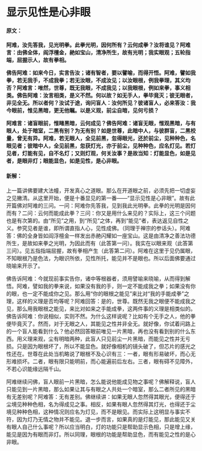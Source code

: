 # 显示见性是心非眼

#### 原文：

**阿难，汝先答我，见光明拳。此拳光明，因何所有？云何成拳？汝将谁见？阿难言：由佛全体，阎浮檀金，赩如宝山，清净所生，故有光明；我实眼观；五轮指端，屈握示人，故有拳相。**

**佛告阿难：如来今日，实言告汝；诸有智者，要以譬喻，而得开悟。阿难，譬如我拳，若无我手，不成我拳；若无汝眼，不成汝见；以汝眼根，例我拳理，其义均否？阿难言：唯然，世尊，既无我眼，不成我见；以我眼根，例如来拳，事义相类。佛告阿难：汝言相类，是义不然。何以故？如无手人，拳毕竟灭；彼无眼者，非见全无。所以者何？汝试于途，询问盲人：汝何所见？彼诸盲人，必来答汝：我今眼前，惟见黑暗，更无他瞩。以是义观，前尘自暗，见何亏损？**

**阿难言：诸盲眼前，惟睹黑暗，云何成见？佛告阿难：诸盲无眼，惟观黑暗，与有眼人，处于暗室，二黑有别？为无有别？如是世尊，此暗中人，与彼群盲，二黑校量，曾无有异。阿难，若无眼人，全见前黑，忽得眼光，还於前尘，见种种色，名眼见者；彼暗中人，全见前黑，忽获灯光，亦于前尘，见种种色，应名灯见。若灯见者，灯能有见，自不名灯；又则灯观，何关汝事？是故当知：灯能显色，如是见者，是眼非灯；眼能显色，如是见性，是心非眼。**

#### 新解：

上一篇讲佛要建大法幢，开发真心之道眼。那么在开道眼之前，必须先把一切虚妄之见撇清。从这里开始，便是十番显见的第一番——“显示见性是心非眼”。故有此开篇佛对阿难的三问。一问：阿难你先答我，见到我此光明拳。此拳的光明是因何而有？二问：云何而能成此拳？三问：你又是用什么来见的？实际上，这三个问题也是有次第的。由“所见”之用，到“所见”之体，再到“能见”者，表达返见自性之义。参究见者是谁，即所谓直指人心，见性成佛。（同理于禅宗的参话头）。阿难答：佛的全身皆如阎浮檀金一样发出赤赩闪耀如一座宝山。这是由清净之善法功德所生，是故如来拳之光明，为因此而有（此答第一问）。我实在以眼来观（此答第三问）。见五指指端屈握，故有拳相产生（此答第二问）。阿难在这里于见仍属眼，不知眼根乃是色法，为眼识所依，见性所托，能见并不是眼也。所以后面佛要通过晓喻来开示了。

佛告诉阿难：今就现前事实告你，诸中等根器者，须用譬喻来晓喻，从而得到解悟。阿难，譬如我的拳来说，如果没有我的手，则一定不能成我之拳；如果没有你的眼，也一定不能成你之见。那么用“你的眼根之能见”来比对“我的手能成拳”之理，这样的义理是否均等呢？阿难回答：是的，世尊。既然无我之眼便不能成我之见，那么用我眼根之能见，来比对如来之手能成拳，这两件事的义理是相类似的。佛告诉阿难：你说相似，实则不然。为什么这样说呢？比如有个无手之人，他的拳便毕竟灭了。然而，对于无眼之人，其能见之性并非全无。就好像，你试着问路上的一个盲人能看到什么？他必然回答眼前唯见一片黑暗，再也没有看到别的什么东西。用义理来观，尘有明暗两种，此盲人只见前尘一片黑暗，而能见之性并无亏损。只是因为眼根坏了，所以不能显色。就好像相机的镜头破了，但芯片的感光之性还在。世尊在此处当机略说了眼根不及心识有三：一者，眼有形易破坏，而心无形难损坏。二者，眼有限只能明前，而心能遍前后左右。三者，眼有碍不见障外，不若心识能缘远隔千山。

阿难继续问佛，盲人眼前一片黑暗，怎么能说他能成见物之事呢？佛解释说，盲人只能见到一片黑暗，那么如果让其与有眼之人共处一个暗室，那么二者所见的黑暗有无差别呢？阿难答：无有差别。佛继续讲：如果无眼人忽然得其眼光，便得还于尘境见种种色相，名为得成见之事。相反，如果有眼人忽然得其灯光，也得还于尘境见种种色相，这种情况则应名为灯见，而不是眼见。而实际上这明显与事实不符，因为灯乃无情之物并不能见。退一步而言，如果真的是灯能见，那此能见又关有眼人自己什么事呢？所以应当明白，灯的功能只是帮助显示色相，只是增上缘，能见是因为有眼而非灯。所以同理，眼根的功能是帮助显色，而有能见之性的是心非眼。

